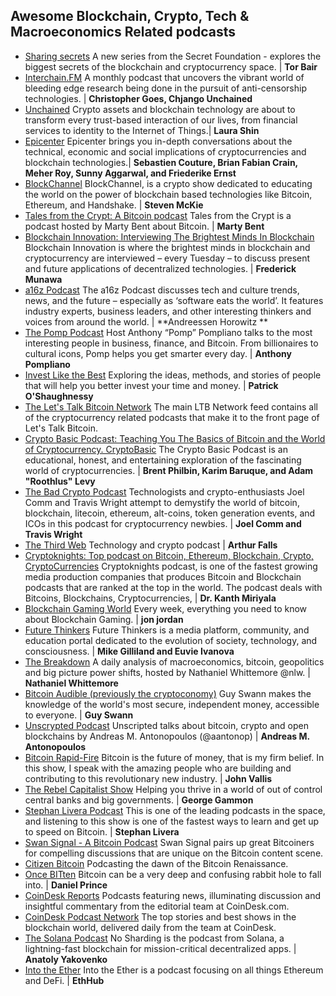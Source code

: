 ## Awesome Blockchain, Crypto, Tech & Macroeconomics Related podcasts 
- [Sharing secrets](https://podcasts.apple.com/us/podcast/sharing-secrets-presented-by-secret-network/id1438776388) A new series from the Secret Foundation - explores the biggest secrets of the blockchain and cryptocurrency space. | **Tor Bair**
- [Interchain.FM](https://podcasts.apple.com/us/podcast/interchain-fm/id1487731469) A monthly podcast that uncovers the vibrant world of bleeding edge research being done in the pursuit of anti-censorship technologies. | **Christopher Goes, Chjango Unchained**
- [Unchained](https://podcasts.apple.com/us/podcast/sharing-secrets-presented-by-secret-network/id1438776388) Crypto assets and blockchain technology are about to transform every trust-based interaction of our lives, from financial services to identity to the Internet of Things.| **Laura Shin**
- [Epicenter](https://podcasts.apple.com/us/podcast/epicenter-learn-about-crypto-blockchain-ethereum-bitcoin/id792338939?mt=2) Epicenter brings you in-depth conversations about the technical, economic and social implications of cryptocurrencies and blockchain technologies.| **Sebastien Couture, Brian Fabian Crain, Meher Roy, Sunny Aggarwal, and Friederike Ernst**
- [BlockChannel](https://podcasts.apple.com/us/podcast/blockchannel/id1307284590) BlockChannel, is a crypto show dedicated to educating the world on the power of blockchain based technologies like Bitcoin, Ethereum, and Handshake. | **Steven McKie**
- [Tales from the Crypt: A Bitcoin podcast](https://podcasts.apple.com/us/podcast/tales-from-the-crypt-a-bitcoin-podcast/id1292381204) Tales from the Crypt is a podcast hosted by Marty Bent about Bitcoin. | **Marty Bent**
- [Blockchain Innovation: Interviewing The Brightest Minds In Blockchain](https://podcasts.apple.com/us/podcast/blockchain-innovation-interviewing-brightest-minds/id1238906492?mt=2) Blockchain Innovation is where the brightest minds in blockchain and cryptocurrency are interviewed – every Tuesday – to discuss present and future applications of decentralized technologies. | **Frederick Munawa**
- [a16z Podcast](https://podcasts.apple.com/us/podcast/a16z-podcast/id842818711) The a16z Podcast discusses tech and culture trends, news, and the future – especially as ‘software eats the world’. It features industry experts, business leaders, and other interesting thinkers and voices from around the world.  | **Andreessen Horowitz **
- [The Pomp Podcast](https://podcasts.apple.com/us/podcast/the-pomp-podcast/id1434060078) Host Anthony “Pomp” Pompliano talks to the most interesting people in business, finance, and Bitcoin. From billionaires to cultural icons, Pomp helps you get smarter every day. | **Anthony Pompliano**
- [Invest Like the Best](https://podcasts.apple.com/us/podcast/invest-like-the-best/id1154105909?mt=2) Exploring the ideas, methods, and stories of people that will help you better invest your time and money. | **Patrick O'Shaughnessy**
- [The Let's Talk Bitcoin Network](https://podcasts.apple.com/us/podcast/the-lets-talk-bitcoin-network/id640581455) The main LTB Network feed contains all of the cryptocurrency related podcasts that make it to the front page of Let's Talk Bitcoin. 
- [Crypto Basic Podcast: Teaching You The Basics of Bitcoin and the World of Cryptocurrency. CryptoBasic](https://podcasts.apple.com/us/podcast/crypto-basic-podcast-teaching-you-basics-bitcoin-world/id1332565102) The Crypto Basic Podcast is an educational, honest, and entertaining exploration of the fascinating world of cryptocurrencies.  | **Brent Philbin, Karim Baruque, and Adam "Roothlus" Levy**
- [The Bad Crypto Podcast](https://podcasts.apple.com/us/podcast/the-bad-crypto-podcast/id1261133600?mt=2) Technologists and crypto-enthusiasts Joel Comm and Travis Wright attempt to demystify the world of bitcoin, blockchain, litecoin, ethereum, alt-coins, token generation events, and ICOs in this podcast for cryptocurrency newbies.  | **Joel Comm and Travis Wright**
- [The Third Web](https://podcasts.apple.com/us/podcast/the-third-web/id899090462?mt=2) Technology and crypto podcast | **Arthur Falls**
- [Cryptoknights: Top podcast on Bitcoin, Ethereum, Blockchain, Crypto, CryptoCurrencies](https://podcasts.apple.com/us/podcast/cryptoknights-top-podcast-on-bitcoin-ethereum-blockchain/id1278679283) Cryptoknights podcast, is one of the fastest growing media production companies that produces Bitcoin and Blockchain podcasts that are ranked at the top in the world. The podcast deals with Bitcoins, Blockchains, Cryptocurrencies, | **Dr. Kanth Miriyala**
- [Blockchain Gaming World](https://podcasts.apple.com/us/podcast/blockchain-gaming-world/id1422260545) Every week, everything you need to know about Blockchain Gaming. | **jon jordan**
- [Future Thinkers](https://podcasts.apple.com/us/podcast/future-thinkers/id820806390) Future Thinkers is a media platform, community, and education portal dedicated to the evolution of society, technology, and consciousness. | **Mike Gilliland and Euvie Ivanova**
- [The Breakdown](https://podcasts.apple.com/us/podcast/the-breakdown/id1438693620) A daily analysis of macroeconomics, bitcoin, geopolitics and big picture power shifts, hosted by Nathaniel Whittemore @nlw. | **Nathaniel Whittemore**
- [Bitcoin Audible (previously the cryptoconomy)](https://podcasts.apple.com/us/podcast/bitcoin-audible-previously-the-cryptoconomy/id1359544516) Guy Swann makes the knowledge of the world's most secure, independent money, accessible to everyone. | **Guy Swann**
- [Unscrypted Podcast](https://podcasts.apple.com/us/podcast/unscrypted-podcast/id1482850426) Unscripted talks about bitcoin, crypto and open blockchains by Andreas M. Antonopoulos (@aantonop) | **Andreas M. Antonopoulos**
- [Bitcoin Rapid-Fire](https://podcasts.apple.com/us/podcast/bitcoin-rapid-fire/id1476958861) Bitcoin is the future of money, that is my firm belief. In this show, I speak with the amazing people who are building and contributing to this revolutionary new industry. | **John Vallis**
- [The Rebel Capitalist Show](https://podcasts.apple.com/us/podcast/the-rebel-capitalist-show/id1492584441) Helping you thrive in a world of out of control central banks and big governments. | **George Gammon**
- [Stephan Livera Podcast](https://podcasts.apple.com/us/podcast/stephan-livera-podcast/id1415720320) This is one of the leading podcasts in the space, and listening to this show is one of the fastest ways to learn and get up to speed on Bitcoin. | **Stephan Livera**
- [Swan Signal - A Bitcoin Podcast](https://podcasts.apple.com/us/podcast/swan-signal-a-bitcoin-podcast/id1503581478) Swan Signal pairs up great Bitcoiners for compelling discussions that are unique on the Bitcoin content scene.
- [Citizen Bitcoin](https://podcasts.apple.com/us/podcast/citizen-bitcoin/id1350483937) Podcasting the dawn of the Bitcoin Renaissance.
- [Once BITten](https://podcasts.apple.com/us/podcast/once-bitten/id1497540130) Bitcoin can be a very deep and confusing rabbit hole to fall into. | **Daniel Prince**
- [CoinDesk Reports](https://podcasts.apple.com/us/podcast/coindesk-reports/id1532770300) Podcasts featuring news, illuminating discussion and insightful commentary from the editorial team at CoinDesk.com.
- [CoinDesk Podcast Network](https://podcasts.apple.com/us/podcast/coindesk-reports/id1532770300) The top stories and best shows in the blockchain world, delivered daily from the team at CoinDesk.
- [The Solana Podcast](https://podcasts.apple.com/us/podcast/the-solana-podcast/id1476353378) No Sharding is the podcast from Solana, a lightning-fast blockchain for mission-critical decentralized apps. | **Anatoly Yakovenko**
- [Into the Ether](https://podcasts.apple.com/ph/podcast/into-the-ether/id1443920565) Into the Ether is a podcast focusing on all things Ethereum and DeFi. | **EthHub**
